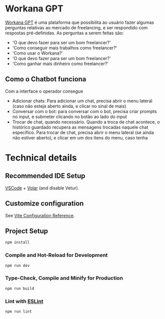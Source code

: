 # Workana GPT

[Workana GPT](https://workana-gpt.web.app/) é uma plataforma que possibilita ao usuário fazer algumas perguntas relativas ao mercado de freelancing, e ser respondido com respostas pré-definidas. As perguntas a serem feitas são:

- 'O que devo fazer para ser um bom freelancer?'
- 'Como conseguir mais trabalhos como freelancer?'
- 'Como usar o Workana?'
- 'O que devo fazer para ser um bom freelancer?'
- 'Como ganhar mais dinheiro como freelancer?'

## Como o Chatbot funciona

Com a interface o operador consegue

- Adicionar chats: Para adicionar um chat, precisa abrir o menu lateral (caso não esteja aberto ainda, e clicar no sinal de mais)
- Conversar com o bot: para conversar com o bot, precisa criar prompts no input, e submeter clicando no botão ao lado do input
- Trocar de chat, quando necessário. Quando a troca de chat acontece, o histórico guardado recupera as mensagens trocadas naquele chat específico. Para trocar de chat, precisa abrir o menu lateral (se ainda não estiver aberto), e clicar em um dos itens do menu, caso tenha

# Technical details

## Recommended IDE Setup

[VSCode](https://code.visualstudio.com/) + [Volar](https://marketplace.visualstudio.com/items?itemName=Vue.volar) (and disable Vetur).

## Customize configuration

See [Vite Configuration Reference](https://vitejs.dev/config/).

## Project Setup

```sh
npm install
```

### Compile and Hot-Reload for Development

```sh
npm run dev
```

### Type-Check, Compile and Minify for Production

```sh
npm run build
```

### Lint with [ESLint](https://eslint.org/)

```sh
npm run lint
```
